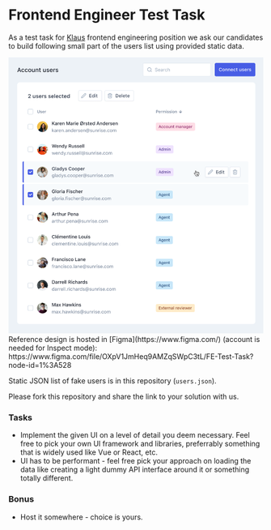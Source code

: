 # Frontend Engineer Test Task

As a test task for [Klaus](https://www.klausapp.com) frontend engineering position we ask our candidates to build following small part of the users list using provided static data.


<img src="./reference.png" alt="Reference" width="766" />
Reference design is hosted in [Figma](https://www.figma.com/) (account is needed for Inspect mode):
https://www.figma.com/file/OXpV1JmHeq9AMZqSWpC3tL/FE-Test-Task?node-id=1%3A528

Static JSON list of fake users is in this repository (`users.json`).


Please fork this repository and share the link to your solution with us.

### Tasks
* Implement the given UI on a level of detail you deem necessary. Feel free to pick your own UI framework and libraries, preferrably something that is widely used like Vue or React, etc.
* UI has to be performant - feel free pick your approach on loading the data like creating a light dummy API interface around it or something totally different.


### Bonus
* Host it somewhere - choice is yours.
